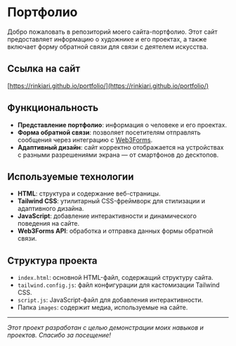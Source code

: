 # Портфолио

Добро пожаловать в репозиторий моего сайта-портфолио. Этот сайт предоставляет информацию о художнике и его проектах, а также включает форму обратной связи для связи с деятелем искусства.

## Ссылка на сайт

[https://rinkiari.github.io/portfolio/](https://rinkiari.github.io/portfolio/)

## Функциональность

- **Представление портфолио**: информация о человеке и его проектах.
- **Форма обратной связи**: позволяет посетителям отправлять сообщения через интеграцию с [Web3Forms](https://web3forms.com/).
- **Адаптивный дизайн**: сайт корректно отображается на устройствах с разными разрешениями экрана — от смартфонов до десктопов.

## Используемые технологии

- **HTML**: структура и содержание веб-страницы.
- **Tailwind CSS**: утилитарный CSS-фреймворк для стилизации и адаптивного дизайна.
- **JavaScript**: добавление интерактивности и динамического поведения на сайте.
- **Web3Forms API**: обработка и отправка данных формы обратной связи.

## Структура проекта

- `index.html`: основной HTML-файл, содержащий структуру сайта.
- `tailwind.config.js`: файл конфигурации для кастомизации Tailwind CSS.
- `script.js`: JavaScript-файл для добавления интерактивности.
- Папка `images`: содержит медиа, используемые на сайте.

---

*Этот проект разработан с целью демонстрации моих навыков и проектов. Спасибо за посещение!*
